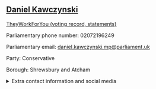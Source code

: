 ## <a href="https://members.parliament.uk/member/1566/contact">Daniel Kawczynski</a>

<a href="https://www.theyworkforyou.com/mp/11817/daniel_kawczynski/shrewsbury_and_atcham">TheyWorkForYou (voting record, statements)</a> 

Parliamentary phone number: 02072196249 

Parliamentary email: daniel.kawczynski.mp@parliament.uk 

Party: Conservative 

Borough: Shrewsbury and Atcham 

<details><summary>Extra contact information and social media</summary> 
<li>Website: http://www.daniel4shrewsbury.co.uk</li>
<li>Twitter: https://twitter.com/DKShrewsbury</li>
<li>Constituency office phone number: 01743233646</li>
<li>Constituency office email: daniel.kawczynski.mp@parliament.uk</li>
<li>Facebook:</li>
<li>Instagram:</li>
<li>Youtube:</li>
<li>Linkedin:</li>
<li>Government department phone number:</li>
<li>Government department email:</li>
<li>Threads:</li>
<li>Party office phone number:</li>
<li>Party office email:</li>
<li>Tiktok:</li>
</details>